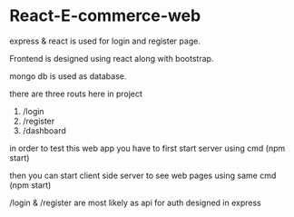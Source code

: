 # React-E-commerce-web

express & react is used for login and register page.

Frontend is designed using react along with bootstrap.

mongo db is used as database.

there are three routs here in project
1) /login
2) /register
3) /dashboard

in order to test this web app you have to first
start server using cmd (npm start)

then you can start client side server to see 
web pages using same cmd (npm start)

/login & /register are most likely as api for auth designed in express

